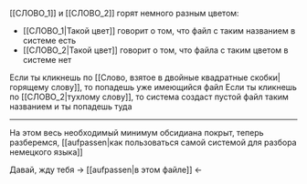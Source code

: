 [[СЛОВО_1]] и [[СЛОВО_2]] горят немного разным цветом:
- [[СЛОВО_1|Такой цвет]] говорит о том, что файл с таким названием в системе есть
- [[СЛОВО_2|Такой цвет]] говорит о том, что файла с таким цветом в системе нет

Если ты кликнешь по [[Слово, взятое в двойные квадратные скобки|горящему слову]], то попадешь уже имеющийся файл
Если ты кликнешь по [[СЛОВО_2|тухлому слову]], то система создаст пустой файл таким названием и ты попадешь туда

----
На этом весь необходимый минимум обсидиана покрыт, теперь разберемся, [[аufpаssеn|как пользоваться самой системой для разбора немецкого языка]]

Давай, жду тебя  -> [[аufpаssеn|в этом файле]] <-



